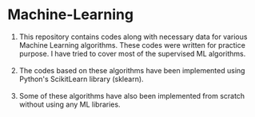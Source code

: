 # Machine-Learning
1. This repository contains codes along with necessary data for various Machine Learning algorithms. These codes were written for practice purpose. I have tried to cover most of the supervised ML algorithms.<br/><br/>
2. The codes based on these algorithms have been implemented using Python's ScikitLearn library (sklearn).<br/><br/>
3. Some of these algorithms have also been implemented from scratch without using any ML libraries.

